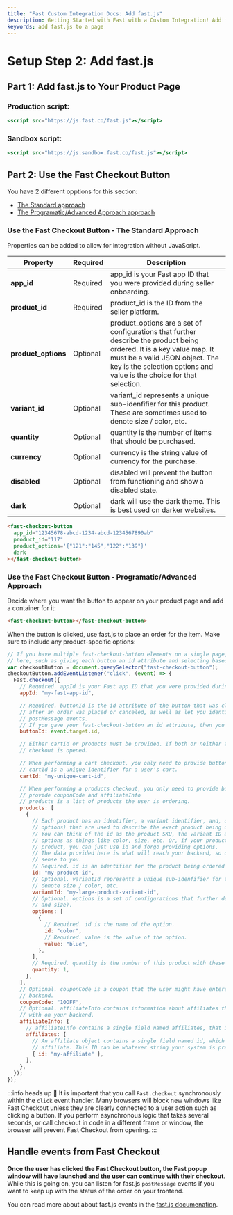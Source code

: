 ```yaml
---
title: "Fast Custom Integration Docs: Add fast.js"
description: Getting Started with Fast with a Custom Integration! Add fast.js to your page.
keywords: add fast.js to a page
---
```


# Setup Step 2: Add fast.js

## Part 1: Add fast.js to Your Product Page

### Production script:

```jsx
<script src="https://js.fast.co/fast.js"></script>
```

### Sandbox script:

```jsx
<script src="https://js.sandbox.fast.co/fast.js"></script>
```

## Part 2: Use the Fast Checkout Button

You have 2 different opptions for this section:

- [The Standard approach](/developer-portal/for-developers/custom-integration/setup/add-fast-js-to-page/#use-the-fast-checkout-button---the-standard-approach)
- [The Programatic/Advanced Approach approach](/developer-portal/for-developers/custom-integration/setup/add-fast-js-to-page/#use-the-fast-checkout-button---programaticadvanced-approach)

### Use the Fast Checkout Button - The Standard Approach

Properties can be added to allow for integration without JavaScript.

| Property            | Required | Description                                                                                                                                                                                                                      |
| ------------------- | -------- | -------------------------------------------------------------------------------------------------------------------------------------------------------------------------------------------------------------------------------- |
| **app_id**          | Required | app_id is your Fast app ID that you were provided during seller onboarding.                                                                                                                                                      |
| **product_id**      | Required | product_id is the ID from the seller platform.                                                                                                                                                                                   |
| **product_options** | Optional | product_options are a set of configurations that further describe the product being ordered. It is a key value map. It must be a valid JSON object. The key is the selection options and value is the choice for that selection. |
| **variant_id**      | Optional | variant_id represents a unique sub-idenfifier for this product. These are sometimes used to denote size / color, etc.                                                                                                            |
| **quantity**        | Optional | quantity is the number of items that should be purchased.                                                                                                                                                                        |
| **currency**        | Optional | currency is the string value of currency for the purchase.                                                                                                                                                                       |
| **disabled**        | Optional | disabled will prevent the button from functioning and show a disabled state.                                                                                                                                                     |
| **dark**            | Optional | dark will use the dark theme. This is best used on darker websites.                                                                                                                                                              |

```html
<fast-checkout-button
  app_id="12345678-abcd-1234-abcd-1234567890ab"
  product_id="117"
  product_options='{"121":"145","122":"139"}'
  dark
></fast-checkout-button>
```

### Use the Fast Checkout Button - Programatic/Advanced Approach

Decide where you want the button to appear on your product page and add a container for it:

```html
<fast-checkout-button></fast-checkout-button>
```

When the button is clicked, use fast.js to place an order for the item. Make sure to include any product-specific options:

```jsx
// If you have multiple fast-checkout-button elements on a single page, you'll want to use a more specific selector
// here, such as giving each button an id attribute and selecting based off of that.
var checkoutButton = document.querySelector("fast-checkout-button");
checkoutButton.addEventListener("click", (event) => {
  Fast.checkout({
    // Required. appId is your Fast app ID that you were provided during seller onboarding.
    appId: "my-fast-app-id",

    // Required. buttonId is the id attribute of the button that was clicked
    // after an order was placed or canceled, as well as let you identify which button was clicked when listening for
    // postMessage events.
    // If you gave your fast-checkout-button an id attribute, then you can just use event.target.id here.
    buttonId: event.target.id,

    // Either cartId or products must be provided. If both or neither are provided, an error will be thrown before
    // checkout is opened.

    // When performing a cart checkout, you only need to provide buttonId and cartId.
    // cartId is a unique identifier for a user's cart.
    cartId: "my-unique-cart-id",

    // When performing a products checkout, you only need to provide buttonId and products. You can also optionally
    // provide couponCode and affiliateInfo
    // products is a list of products the user is ordering.
    products: [
      {
        // Each product has an identifier, a variant identifier, and, optionally, a set of configurations (called
        // options) that are used to describe the exact product being ordered.
        // You can think of the id as the product SKU, the variant ID as a sub-identifier to the product, and the
        // options as things like color, size, etc. Or, if your product identifiers already define exactly one
        // product, you can just use id and forgo providing options.
        // The data provided here is what will reach your backend, so describe your products however makes the most
        // sense to you.
        // Required. id is an identifier for the product being ordered
        id: "my-product-id",
        // Optional. variantId represents a unique sub-idenfifier for this product. These are sometimes used to
        // denote size / color, etc.
        variantId: "my-large-product-variant-id",
        // Optional. options is a set of configurations that further describe the product being ordered (e.g. color
        // and size).
        options: [
          {
            // Required. id is the name of the option.
            id: "color",
            // Required. value is the value of the option.
            value: "blue",
          },
        ],
        // Required. quantity is the number of this product with these configurations being ordered.
        quantity: 1,
      },
    ],
    // Optional. couponCode is a coupon that the user might have entered that you would like to pass on to your
    // backend.
    couponCode: "10OFF",
    // Optional. affiliateInfo contains information about affiliates that you would like to attribute this purchase
    // with on your backend.
    affiliateInfo: {
      // affiliateInfo contains a single field named affiliates, that is an array of affiliate objects.
      affiliates: [
        // An affiliate object contains a single field named id, which is a unique identifier associated with this
        // affiliate. This ID can be whatever string your system is prepared to interpret.
        { id: "my-affiliate" },
      ],
    },
  });
});
```

:::info heads up
🚨 It is important that you call `Fast.checkout` synchronously within the `click` event handler. Many browsers will block new windows like Fast Checkout unless they are clearly connected to a user action such as clicking a button. If you perform asynchronous logic that takes several seconds, or call checkout in code in a different frame or window, the browser will prevent Fast Checkout from opening.
:::

## Handle events from Fast Checkout

**Once the user has clicked the Fast Checkout button, the Fast popup window will have launched and the user can continue with their checkout**. While this is going on, you can listen for fast.js `postMessage` events if you want to keep up with the status of the order on your frontend.

You can read more about about fast.js events in the [fast.js documenation](/developer-portal/for-developers/custom-integration/fast-api/events/).
